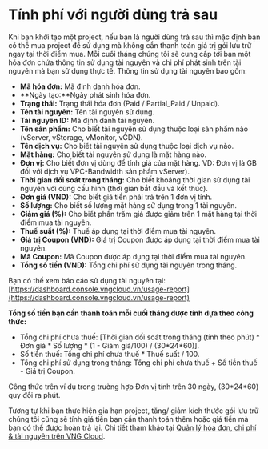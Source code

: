 # Tính phí với người dùng trả sau

Khi bạn khởi tạo một project, nếu bạn là người dùng trả sau thì mặc định bạn có thể mua project để sử dụng mà không cần thanh toán giá trị gói lưu trữ ngay tại thời điểm mua. Mỗi cuối tháng chúng tôi sẽ cung cấp tới bạn một hóa đơn chứa thông tin sử dụng tài nguyên và chi phí phát sinh trên tài nguyên mà bạn sử dụng thực tế. Thông tin sử dụng tài nguyên bao gồm:&#x20;

* **Mã hóa đơn:** Mã định danh hóa đơn.
* **Ngày tạo:**Ngày phát sinh hóa đơn.
* **Trạng thái:** Trạng thái hóa đơn (Paid / Partial\_Paid / Unpaid).
* **Tên tài nguyên:** Tên tài nguyên sử dụng.
* **Tài nguyên ID:** Mã định danh tài nguyên.
* **Tên sản phẩm:** Cho biết tài nguyên sử dụng thuộc loại sản phẩm nào (vServer, vStorage, vMonitor, vCDN).
* **Tên dịch vụ:** Cho biết tài nguyên sử dụng thuộc loại dịch vụ nào.
* **Mặt hàng:** Cho biết tài nguyên sử dụng là mặt hàng nào.
* **Đơn vị:** Cho biết đơn vị dùng để tính giá của mặt hàng. VD: Đơn vị là GB đối với dịch vụ VPC-Bandwidth sản phẩm vServer).
* **Thời gian đối soát trong tháng:** Cho biết khoảng thời gian sử dụng tài nguyên với cùng cấu hình (thời gian bắt đầu và kết thúc).
* **Đơn giá (VND):** Cho biết giá tiền phải trả trên 1 đơn vị tính.
* **Số lượng:** Cho biết số lượng mặt hàng sử dụng trong 1 tài nguyên.
* **Giảm giá (%):** Cho biết phần trăm giá được giảm trên 1 mặt hàng tại thời điểm mua tài nguyên.
* **Thuế suất (%):** Thuế áp dụng tại thời điểm mua tài nguyên.
* **Giá trị Coupon (VND):** Giá trị Coupon được áp dụng tại thời điểm mua tài nguyên.
* **Mã Coupon:** Mã Coupon được áp dụng tại thời điểm mua tài nguyên.
* **Tổng số tiền (VND):** Tổng chi phí sử dụng tài nguyên trong tháng.

Bạn có thể xem báo cáo sử dụng tài nguyên tại: [https://dashboard.console.vngcloud.vn/usage-report](https://dashboard.console.vngcloud.vn/usage-report)

**Tổng số tiền bạn cần thanh toán mỗi cuối tháng được tính dựa theo công thức:**&#x20;

* Tổng chi phí chưa thuế: \[Thời gian đối soát trong tháng (tính theo phút) \* Đơn giá \* Số lượng \* (1 - Giảm giá/100) / (30\*24\*60)].
* Số tiền thuế: Tổng chi phí chưa thuế \* Thuế suất / 100.
* Tổng chi phí sử dụng trong tháng: Tổng chi phí chưa thuế + Số tiền thuế - Giá trị Coupon.

Công thức trên ví dụ trong trường hợp Đơn vị tính trên 30 ngày, (30\*24\*60) quy đổi ra phút.

Tương tự khi bạn thực hiện gia hạn project, tăng/ giảm kích thước gói lưu trữ chúng tôi cũng sẽ tính giá tiền bạn cần thanh toán thêm hoặc giá tiền mà bạn có thể được hoàn trả lại. Chi tiết tham khảo tại [Quản lý hóa đơn, chi phí & tài nguyên trên VNG Cloud](../../../../quan-ly-hoa-don-chi-phi-and-tai-nguyen-tren-vng-cloud/).
